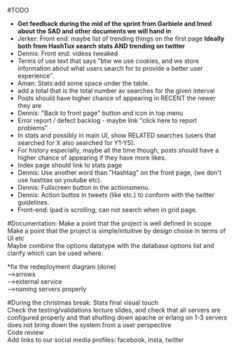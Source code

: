 #TODO

- <b>Get feedback during the mid of the sprint from Garbiele and Imed about the SAD and other documents we will hand in</b><br />
- Jerker: Front end: maybe list of trending things on the first page <b>Ideally both from HashTux search stats AND trending on twitter</b><br />
- Dennis: Front end: videos tweaked<br />
- Terms of use text that says "btw we use cookies, and we store information about what users search for to provide a better user experience".<br />
- Aman: Stats:add some space under the table.
- add a total that is the total number av searches for the given interval<br />
- Posts should have higher chance of appearing in RECENT the newer they are<br />
- Dennis: "Back to front page" button and icon in top menu<br />
- Error report / defect backlog - maybe link "click here to report problems"<br />
- In stats and possibly in main UI, show RELATED searches (users that searched for X also searched for Y1-Y5).<br />
- For history especially, maybe all the time though, posts should have a higher chance of appearing if they have more likes.<br />
- Index page should link to stats page
- Dennis: Use another word than "Hashtag" on the front page, (we don't use hashtax on youtube etc).
- Dennis: Fullscreen button in the actionsmenu. 
- Dennis: Action buttos in tweets (like etc.) to conform with the twitter guidelines. 
- Front-end: Ipad is scrolling, can not search when in grid page.

#Documentation:
Make a point that the project is well defined in scope<br />
Make a point that the project is simple/intuitive by design choise in terms of UI etc<br />
Maybe combine the options datatype with the database options list and clarify which can be used where.<br />

*fix the redeployment diagram (done)<br /> 
-->arrows<br /> 
-->external service<br />
-->naming servers properly <br />

#During the christmas break:
Stats final visual touch<br />
Check the testing/validations lecture slides, and check that all servers are configured properly and that shutting down apache or erlang on 1-3 servers does not bring down the system from a user perspective<br />
Code review <br/>
Add links to our social media profiles: facebook, insta, twitter<br />
